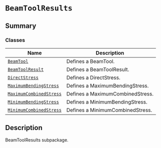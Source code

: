 

# `BeamToolResults`

<a id="summary"></a>

## Summary

### Classes

| Name | Description |
|---------------------------------------------------------------------------------------------------------------------------------------------------------------|----------------------------------|
| [`BeamTool`](BeamTool.md#ansys.mechanical.stubs.v242.Ansys.ACT.Automation.Mechanical.Results.BeamToolResults.BeamTool)                                        | Defines a BeamTool.              |
| [`BeamToolResult`](BeamToolResult.md#ansys.mechanical.stubs.v242.Ansys.ACT.Automation.Mechanical.Results.BeamToolResults.BeamToolResult)                      | Defines a BeamToolResult.        |
| [`DirectStress`](DirectStress.md#ansys.mechanical.stubs.v242.Ansys.ACT.Automation.Mechanical.Results.BeamToolResults.DirectStress)                            | Defines a DirectStress.          |
| [`MaximumBendingStress`](MaximumBendingStress.md#ansys.mechanical.stubs.v242.Ansys.ACT.Automation.Mechanical.Results.BeamToolResults.MaximumBendingStress)    | Defines a MaximumBendingStress.  |
| [`MaximumCombinedStress`](MaximumCombinedStress.md#ansys.mechanical.stubs.v242.Ansys.ACT.Automation.Mechanical.Results.BeamToolResults.MaximumCombinedStress) | Defines a MaximumCombinedStress. |
| [`MinimumBendingStress`](MinimumBendingStress.md#ansys.mechanical.stubs.v242.Ansys.ACT.Automation.Mechanical.Results.BeamToolResults.MinimumBendingStress)    | Defines a MinimumBendingStress.  |
| [`MinimumCombinedStress`](MinimumCombinedStress.md#ansys.mechanical.stubs.v242.Ansys.ACT.Automation.Mechanical.Results.BeamToolResults.MinimumCombinedStress) | Defines a MinimumCombinedStress. |

<a id="description"></a>

## Description

BeamToolResults subpackage.

<!-- !! processed by numpydoc !! -->

